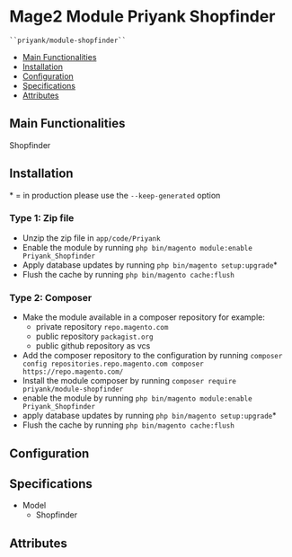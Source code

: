 # Mage2 Module Priyank Shopfinder

    ``priyank/module-shopfinder``

 - [Main Functionalities](#markdown-header-main-functionalities)
 - [Installation](#markdown-header-installation)
 - [Configuration](#markdown-header-configuration)
 - [Specifications](#markdown-header-specifications)
 - [Attributes](#markdown-header-attributes)


## Main Functionalities
Shopfinder

## Installation
\* = in production please use the `--keep-generated` option

### Type 1: Zip file

 - Unzip the zip file in `app/code/Priyank`
 - Enable the module by running `php bin/magento module:enable Priyank_Shopfinder`
 - Apply database updates by running `php bin/magento setup:upgrade`\*
 - Flush the cache by running `php bin/magento cache:flush`

### Type 2: Composer

 - Make the module available in a composer repository for example:
    - private repository `repo.magento.com`
    - public repository `packagist.org`
    - public github repository as vcs
 - Add the composer repository to the configuration by running `composer config repositories.repo.magento.com composer https://repo.magento.com/`
 - Install the module composer by running `composer require priyank/module-shopfinder`
 - enable the module by running `php bin/magento module:enable Priyank_Shopfinder`
 - apply database updates by running `php bin/magento setup:upgrade`\*
 - Flush the cache by running `php bin/magento cache:flush`


## Configuration




## Specifications

 - Model
	- Shopfinder


## Attributes




